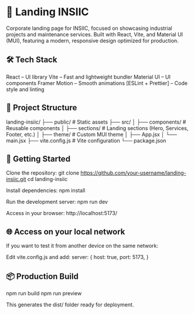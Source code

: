 # 🚀 Landing INSIIC
Corporate landing page for INSIIC, focused on showcasing industrial projects and maintenance services.
Built with React, Vite, and Material UI (MUI), featuring a modern, responsive design optimized for production.

## 🛠️ Tech Stack
React – UI library
Vite – Fast and lightweight bundler
Material UI – UI components
Framer Motion – Smooth animations
[ESLint + Prettier] – Code style and linting

## 📂 Project Structure
landing-insiic/ ├── public/ # Static assets ├── src/ │ ├── components/ # Reusable components │ ├── sections/ # Landing sections (Hero, Services, Footer, etc.) │ ├── theme/ # Custom MUI theme │ ├── App.jsx │ └── main.jsx ├── vite.config.js # Vite configuration └── package.json

## 🚀 Getting Started
Clone the repository: git clone https://github.com/your-username/landing-insiic.git cd landing-insiic

Install dependencies: npm install

Run the development server: npm run dev

Access in your browser: http://localhost:5173/

## 🌐 Access on your local network
If you want to test it from another device on the same network:

Edit vite.config.js and add: server: { host: true, port: 5173, }

## 📦 Production Build
npm run build npm run preview

This generates the dist/ folder ready for deployment.

